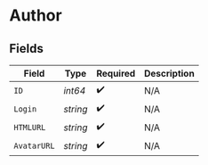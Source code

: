 # Author


## Fields

| Field              | Type               | Required           | Description        |
| ------------------ | ------------------ | ------------------ | ------------------ |
| `ID`               | *int64*            | :heavy_check_mark: | N/A                |
| `Login`            | *string*           | :heavy_check_mark: | N/A                |
| `HTMLURL`          | *string*           | :heavy_check_mark: | N/A                |
| `AvatarURL`        | *string*           | :heavy_check_mark: | N/A                |